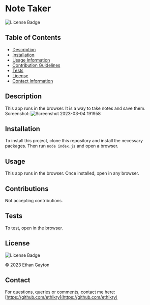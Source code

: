 # Note Taker

  
  ![License Badge](https://img.shields.io/badge/license-MIT-blue.svg)
  

  ## Table of Contents 
  * [Description](#Description)
  * [Installation](#Installation)
  * [Usage Information](#Usage)
  * [Contribution Guidelines](#Contributions)
  * [Tests](#Tests)
  * [License](#License)
  * [Contact Information](#Contact)
  ## Description
  This app runs in the browser. It is a way to take notes and save them. 
  Screenshot:
  ![Screenshot 2023-03-04 191958](https://user-images.githubusercontent.com/113566829/222938133-580a8bb1-eadc-42f6-86c9-4bce3579fec7.png)

  ## Installation
  To install this project, clone this repository and install the necessary packages. Then run `node index.js` and open a browser. 
  ## Usage
  This app runs in the browser. Once installed, open in any browser.
  ## Contributions
  Not accepting contributions.
  ## Tests 
  To test, open in the browser.
  ## License
  
  
  ![License Badge](https://img.shields.io/badge/license-MIT-blue.svg)
  
  
  © 2023 Ethan Gayton
  
  ## Contact
  For questions, queries or comments, contact me here: 
  [https://github.com/ethikry](https://github.com/ethikry)

